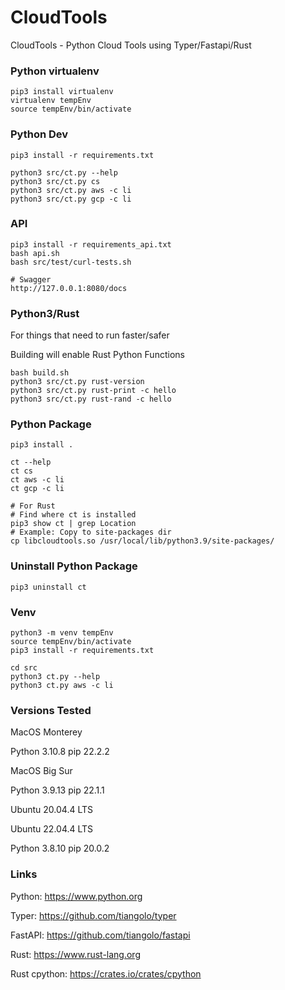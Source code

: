 # CloudTools

CloudTools - Python Cloud Tools using Typer/Fastapi/Rust

### Python virtualenv
```
pip3 install virtualenv
virtualenv tempEnv
source tempEnv/bin/activate
```

### Python Dev
```
pip3 install -r requirements.txt

python3 src/ct.py --help
python3 src/ct.py cs
python3 src/ct.py aws -c li
python3 src/ct.py gcp -c li
```

### API
```
pip3 install -r requirements_api.txt
bash api.sh
bash src/test/curl-tests.sh

# Swagger
http://127.0.0.1:8080/docs
```

### Python3/Rust

For things that need to run faster/safer

Building will enable Rust Python Functions
```
bash build.sh
python3 src/ct.py rust-version
python3 src/ct.py rust-print -c hello
python3 src/ct.py rust-rand -c hello
```

### Python Package
```
pip3 install .

ct --help
ct cs
ct aws -c li
ct gcp -c li

# For Rust
# Find where ct is installed
pip3 show ct | grep Location
# Example: Copy to site-packages dir
cp libcloudtools.so /usr/local/lib/python3.9/site-packages/
```

### Uninstall Python Package
```
pip3 uninstall ct
```

### Venv
```
python3 -m venv tempEnv
source tempEnv/bin/activate
pip3 install -r requirements.txt

cd src
python3 ct.py --help
python3 ct.py aws -c li
```

### Versions Tested

MacOS Monterey

Python 3.10.8 pip 22.2.2

MacOS Big Sur

Python 3.9.13 pip 22.1.1

Ubuntu 20.04.4 LTS

Ubuntu 22.04.4 LTS

Python 3.8.10 pip 20.0.2

### Links

Python: https://www.python.org

Typer: https://github.com/tiangolo/typer

FastAPI: https://github.com/tiangolo/fastapi

Rust: https://www.rust-lang.org

Rust cpython: https://crates.io/crates/cpython
